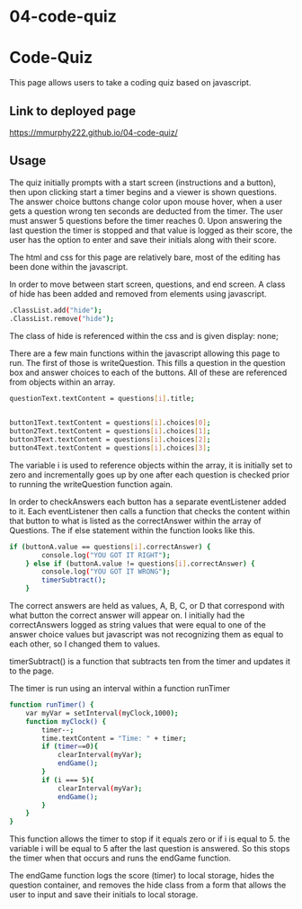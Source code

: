 # 04-code-quiz

# Code-Quiz

This page allows users to take a coding quiz based on javascript. 

## Link to deployed page

https://mmurphy222.github.io/04-code-quiz/

## Usage

The quiz initially prompts with a start screen (instructions and a button), then upon clicking start a timer begins and a viewer is shown questions. The answer choice buttons change color upon mouse hover, when a user gets a question wrong ten seconds are deducted from the timer. The user must answer 5 questions before the timer reaches 0. Upon answering the last question the timer is stopped and that value is logged as their score, the user has the option to enter and save their initials along with their score. 

The html and css for this page are relatively bare, most of the editing has been done within the javascript. 

In order to move between start screen, questions, and end screen. A class of hide has been added and removed from elements using javascript. 

```bash
.ClassList.add("hide");
.ClassList.remove("hide");
```
The class of hide is referenced within the css and is given display: none;

There are a few main functions within the javascript allowing this page to run. The first of those is writeQuestion. This fills a question in the question box and answer choices to each of the buttons. All of these are referenced from objects within an array. 

```bash
questionText.textContent = questions[i].title; 

 
button1Text.textContent = questions[i].choices[0];
button2Text.textContent = questions[i].choices[1];
button3Text.textContent = questions[i].choices[2];
button4Text.textContent = questions[i].choices[3];

```

The variable i is used to reference objects within the array, it is initially set to zero and incrementally goes up by one after each question is checked prior to running the writeQuestion function again. 

In order to checkAnswers each button has a separate eventListener added to it. Each eventListener then calls a function that checks the content within that button to what is listed as the correctAnswer within the array of Questions. The if else statement within the function looks like this. 

```bash
if (buttonA.value == questions[i].correctAnswer) {
        console.log("YOU GOT IT RIGHT");
    } else if (buttonA.value != questions[i].correctAnswer) {
        console.log("YOU GOT IT WRONG");
        timerSubtract();
    }
```

The correct answers are held as values, A, B, C, or D that correspond with what button the correct answer will appear on. I initially had the correctAnswers logged as string values that were equal to one of the answer choice values but javascript was not recognizing them as equal to each other, so I changed them to values. 

timerSubtract() is a function that subtracts ten from the timer and updates it to the page. 

The timer is run using an interval within a function runTimer

```bash
function runTimer() {
    var myVar = setInterval(myClock,1000);
    function myClock() {
        timer--;
        time.textContent = "Time: " + timer;
        if (timer==0){
            clearInterval(myVar);
            endGame();
        }
        if (i === 5){
            clearInterval(myVar);
            endGame();
        }
    }
}
```

This function allows the timer to stop if it equals zero or if i is equal to 5. the variable i will be equal to 5 after the last question is answered. So this stops the timer when that occurs and runs the endGame function. 

The endGame function logs the score (timer) to local storage, hides the question container, and removes the hide class from a form that allows the user to input and save their initials to local storage. 